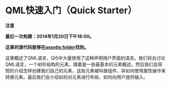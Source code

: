 # QML快速入门（Quick Starter）

**注意**

**最后一次构建：2014年1月20日下午18:00。**

**这章的源代码能够在[assetts folder](http://qmlbook.org/assets)找到。**

这章概述了QML语言，Qt5中大量使用了这种声明用户界面的语言。我们将会讨论QML语言，一个树形结构的元素，跟着是一些最基本的元素概述。然后我们会简短的介绍怎样创建我们自己的元素，这些元素被叫做组件，并如何使用属性操作来转换元素。最后我们会介绍如何对元素进行布局，如何向用户提供输入。
